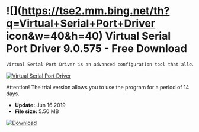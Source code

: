 # ![](https://tse2.mm.bing.net/th?q=Virtual+Serial+Port+Driver icon&w=40&h=40) Virtual Serial Port Driver 9.0.575 - Free Download

```sh
Virtual Serial Port Driver is an advanced configuration tool that allows you to emulate RS232 serial ports connected via a virtual null-modem cable by means of a virtual controller. With this application you can create an unlimited number of virtual pairs of serial ports without having to have a single physical port. Such a virtual port is seen by the system and programs like any other. The controller can also be easily embedded in the software it creates, which allows you to manage virtual ports directly from your own application. Using the Virtual Serial Port Driver, the user can create two virtual COM5 and COM6 ports, to which two different applications can be connected.
```
[![Virtual Serial Port Driver](https:https://tse3.mm.bing.net/th?id=OIP.PCJu0iQByAbdDYe0oUolVAHaFE&pid=Api)](https://softexe.net/win/games-entertainment/emulators/virtual-serial-port-driver:pRhab.html)

Attention!
 The trial version allows you to use the program for a period of 14 days.


- **Update:** Jun 16 2019
- **File size:** 5.50 MB

[![Download](https://cdn.softexe.net/static/img/download.png)](https://softexe.net/win/games-entertainment/emulators/virtual-serial-port-driver:pRhab.html)

